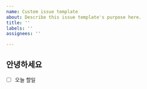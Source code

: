```yaml
---
name: Custom issue template
about: Describe this issue template's purpose here.
title: ''
labels: ''
assignees: ''

---
```


## 안녕하세요

- [ ] 오늘 할일
